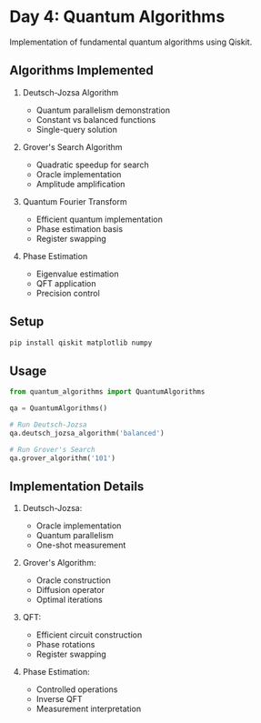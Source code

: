 # Day 4: Quantum Algorithms

Implementation of fundamental quantum algorithms using Qiskit.

## Algorithms Implemented

1. Deutsch-Jozsa Algorithm
   - Quantum parallelism demonstration
   - Constant vs balanced functions
   - Single-query solution

2. Grover's Search Algorithm
   - Quadratic speedup for search
   - Oracle implementation
   - Amplitude amplification

3. Quantum Fourier Transform
   - Efficient quantum implementation
   - Phase estimation basis
   - Register swapping

4. Phase Estimation
   - Eigenvalue estimation
   - QFT application
   - Precision control

## Setup

```bash
pip install qiskit matplotlib numpy
```

## Usage

```python
from quantum_algorithms import QuantumAlgorithms

qa = QuantumAlgorithms()

# Run Deutsch-Jozsa
qa.deutsch_jozsa_algorithm('balanced')

# Run Grover's Search
qa.grover_algorithm('101')
```

## Implementation Details

1. Deutsch-Jozsa:
   - Oracle implementation
   - Quantum parallelism
   - One-shot measurement

2. Grover's Algorithm:
   - Oracle construction
   - Diffusion operator
   - Optimal iterations

3. QFT:
   - Efficient circuit construction
   - Phase rotations
   - Register swapping

4. Phase Estimation:
   - Controlled operations
   - Inverse QFT
   - Measurement interpretation